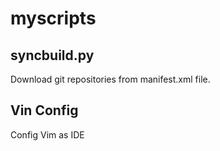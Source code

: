 # myscripts
## syncbuild.py
Download git repositories from manifest.xml file.

## Vin Config
Config Vim as IDE
